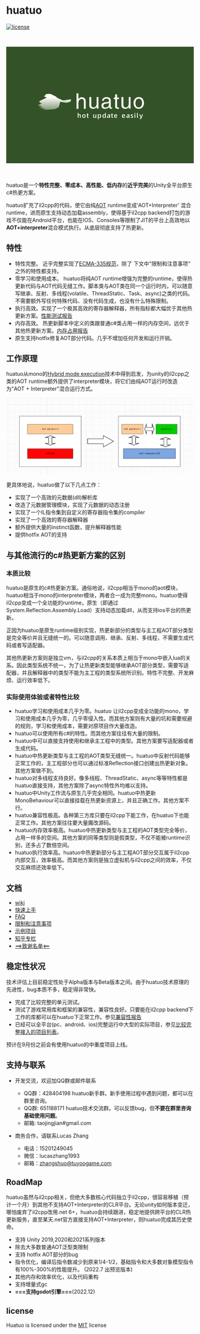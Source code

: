 
# huatuo

[![license](http://img.shields.io/badge/license-MIT-blue.svg)](https://opensource.org/licenses/MIT)

<br/>

![icon](docs/images/logo.png)

<br/>

huatuo是一个**特性完整、零成本、高性能、低内存**的**近乎完美**的Unity全平台原生c#热更方案。

huatuo扩充了il2cpp的代码，使它由纯[AOT](https://en.wikipedia.org/wiki/Ahead-of-time_compilation) runtime变成‘AOT+Interpreter’ 混合runtime，进而原生支持动态加载assembly，使得基于il2cpp backend打包的游戏不仅能在Android平台，也能在IOS、Consoles等限制了JIT的平台上高效地以**AOT+interpreter**混合模式执行。从底层彻底支持了热更新。

## 特性

- 特性完整。 近乎完整实现了[ECMA-335规范](https://www.ecma-international.org/publications-and-standards/standards/ecma-335/)，除了 下文中"限制和注意事项" 之外的特性都支持。
- 零学习和使用成本。 huatuo将纯AOT runtime增强为完整的runtime，使得热更新代码与AOT代码无缝工作。脚本类与AOT类在同一个运行时内，可以随意写继承、反射、多线程(volatile、ThreadStatic、Task、async)之类的代码。不需要额外写任何特殊代码、没有代码生成，也没有什么特殊限制。
- 执行高效。实现了一个极其高效的寄存器解释器，所有指标都大幅优于其他热更新方案。[性能测试报告](https://github.com/focus-creative-games/huatuo/wiki/benchmark)
- 内存高效。 热更新脚本中定义的类跟普通c#类占用一样的内存空间，远优于其他热更新方案。[内存占用报告](https://github.com/focus-creative-games/huatuo/wiki/memory)
- 原生支持hotfix修复AOT部分代码。几乎不增加任何开发和运行开销。

## 工作原理

huatuo从mono的[Hybrid mode execution](https://developpaper.com/new-net-interpreter-mono-has-arrived/)技术中得到启发，为unity的il2cpp之类的AOT runtime额外提供了interpreter模块，将它们由纯AOT运行时改造为"AOT + Interpreter"混合运行方式。

![icon](docs/images/architecture.png)

更具体地说，huatuo做了以下几点工作：

- 实现了一个高效的元数据(dll)解析库
- 改造了元数据管理模块，实现了元数据的动态注册
- 实现了一个IL指令集到自定义的寄存器指令集的compiler
- 实现了一个高效的寄存器解释器
- 额外提供大量的instinct函数，提升解释器性能
- 提供hotfix AOT的支持

## 与其他流行的c#热更新方案的区别

### 本质比较

huatuo是原生的c#热更新方案。通俗地说，il2cpp相当于mono的aot模块，huatuo相当于mono的interpreter模块，两者合一成为完整mono。huatuo使得il2cpp变成一个全功能的runtime，原生（即通过System.Reflection.Assembly.Load）支持动态加载dll，从而支持ios平台的热更新。

正因为huatuo是原生runtime级别实现，热更新部分的类型与主工程AOT部分类型是完全等价并且无缝统一的。可以随意调用、继承、反射、多线程，不需要生成代码或者写适配器。

其他热更新方案则是独立vm，与il2cpp的关系本质上相当于mono中嵌入lua的关系。因此类型系统不统一，为了让热更新类型能够继承AOT部分类型，需要写适配器，并且解释器中的类型不能为主工程的类型系统所识别。特性不完整、开发麻烦、运行效率低下。

### 实际使用体验或者特性比较

- huatuo学习和使用成本几乎为零。huatuo 让il2cpp变成全功能的mono，学习和使用成本几乎为零，几乎零侵入性。而其他方案则有大量的坑和需要规避的规则，学习和使用成本，需要对原项目作大量改造。
- huatuo可以使用所有c#的特性。而其他方案往往有大量的限制。
- huatuo中可以直接支持使用和继承主工程中的类型。其他方案要写适配器或者生成代码。
- huatuo中热更新类型与主工程的AOT类型无缝统一。huatuo中反射代码能够正常工作的，主工程部分也可以通过标准Reflection接口创建出热更新对象。其他方案做不到。
- huatuo对多线程支持良好。像多线程、ThreadStatic、async等等特性都是huatuo直接支持，其他方案除了async特性外均难以支持。
- huatuo中Unity工作流与原生几乎完全相同。huatuo中热更新MonoBehaviour可以直接挂载在热更新资源上，并且正确工作。其他方案不行。
- huatuo兼容性极高。各种第三方库只要在il2cpp下能工作，在huatuo下也能正常工作。其他方案往往要大量魔改源码。
- huatuo内存效率极高。huatuo中热更新类型与主工程的AOT类型完全等价，占用一样多的空间。其他方案的同等类型则是假类型，不仅不能被runtime识别，还多占了数倍空间。
- huatuo执行效率高。huatuo中热更新部分与主工程AOT部分交互属于il2cpp内部交互，效率极高。而其他方案则是独立虚拟机与il2cpp之间的效率，不仅交互麻烦还效率低下。

## 文档

- [wiki](https://github.com/focus-creative-games/huatuo/wiki/home)
- [快速上手](https://github.com/focus-creative-games/huatuo/wiki/start_up)
- [FAQ](https://github.com/focus-creative-games/huatuo/wiki/FAQ)
- [限制和注意事项](https://github.com/focus-creative-games/huatuo/wiki/limit)
- [示例项目](https://github.com/focus-creative-games/huatuo_trial)
- [知乎专栏](https://www.zhihu.com/column/c_1489549396035870720)
- [==>致谢名单<==](https://github.com/focus-creative-games/huatuo/wiki/donate)

## 稳定性状况

技术评估上目前稳定性处于Alpha版本与Beta版本之间。由于huatuo技术原理的先进性，bug本质不多，稳定得非常快。

- 完成了比较完整的单元测试。
- 测试了游戏常用库和框架的兼容性，兼容性良好。只要能在il2cpp backend下工作的库都可以在huatuo下正常工作。参见[兼容性报告](https://github.com/focus-creative-games/huatuo/wiki/compatible)
- 已经可以全平台(pc、android、ios)完整运行中大型的实际项目，参见[比较完整接入的项目列表](https://github.com/focus-creative-games/huatuo/wiki/go_through_projects)。

预计在9月份之前会有使用huatuo的中重度项目上线。

## 支持与联系

- 开发交流，欢迎加QQ群或邮件联系
  - QQ群：428404198 huatuo新手群。新手使用过程中遇到问题，都可以在群里咨询。
  - QQ群: 651188171 huatuo技术交流群。可以反馈bug，但**不要在群里咨询基础使用问题**。
  - 邮箱: taojingjian#gmail.com

- 商务合作，请联系Lucas Zhang
  - 电话：15201249045
  - 微信：lucaszhang1993
  - 邮箱：zhangshuo@tuyoogame.com

## RoadMap

huatuo虽然与il2cpp相关，但绝大多数核心代码独立于il2cpp，很容易移植（预计一个月）到其他不支持AOT+Interpreter的CLR平台。无论unity如何版本变迁，哪怕废弃了il2cpp改用.net 6+，huatuo会持续跟进，稳定地提供跨平台的CLR热更新服务，直至某天.net官方直接支持AOT+Interpreter，则huatuo完成其历史使命。

- 支持 Unity 2019,2020和2021系列版本
- 除去大多数普通AOT泛型类限制
- 支持 hotfix AOT部分的bug
- 指令优化，编译后指令数减少到原来1/4-1/2，基础指令和大多数对象模型指令有100%-300%的性能提升。 (2022.7 出预览版本)
- 其他内存和效率优化，以及代码重构
- 支持增量式gc
- **===支持godot引擎===**(2022.12)

## license

Huatuo is licensed under the [MIT](https://github.com/focus-creative-games/luban/blob/main/LICENSE.TXT) license
